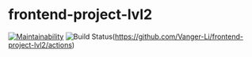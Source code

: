 # frontend-project-lvl2

[![Maintainability](https://api.codeclimate.com/v1/badges/b6c4a297ef4ad3b91629/maintainability)](https://codeclimate.com/github/Vanger-Li/frontend-project-lvl2/maintainability)  ![Build Status](https://github.com/Vanger-Li/frontend-project-lvl2/workflows/Node.js%20CI/badge.svg)(https://github.com/Vanger-Li/frontend-project-lvl2/actions)